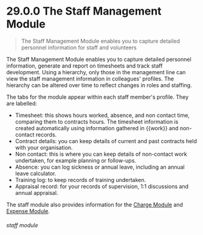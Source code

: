 # 29.0.0 The Staff Management Module

> The Staff Management Module enables you to capture detailed personnel information for staff and volunteers



The Staff Management Module enables you to capture detailed personnel information, generate and report on timesheets and track staff development. Using a hierarchy, only those in the management line can view the staff management information in colleagues' profiles. The hierarchy can be altered over time to reflect changes in roles and staffing.

The tabs for the module appear within each staff member's profile. They are labelled:

- Timesheet: this shows hours worked, absence, and non contact time, comparing them to contracts hours. The timesheet information is created automatically using information gathered in {{work}} and non-contact records. 
- Contract details: you can keep details of current and past contracts held with your organisation.
- Non contact: this is where you can keep details of non-contact work undertaken, for example planning or follow-ups.
- Absence: you can log sickness or annual leave, including an annual leave calculator.
- Training log: to keep records of training undertaken.
- Appraisal record: for your records of supervision, 1:1 discussions and annual appraisal.

The staff module also provides information for the [Charge Module](/help/index/p/20.2.8) and [Expense Module](/help/index/p/24).

###### staff module

